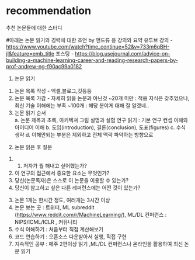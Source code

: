 # recommendation
추천 논문들에 대한 스터디


#아래는  논문 읽기와 경력에 대한 조언 by 앤드류 응 강의와 요약
유투브 강의 - https://www.youtube.com/watch?time_continue=52&v=733m6qBH-jI&feature=emb_title
포스팅 - https://blog.usejournal.com/advice-on-building-a-machine-learning-career-and-reading-research-papers-by-prof-andrew-ng-f90ac99a0182 


1. 논문 읽기
  1) 논문 목록 작성 - 엑셀,블로그,깃등등 
  2) 논문 목록 가감 - 자세히 읽을 논문과 아닌것 
     ~20개 미만 : 적용 지식은 갖추었으나, 최신 기술 이해에는 부족 
     ~100개 : 해당 분야게 대해 잘 알겠네.. 
  3) 논문 읽기 순서  
     a. 논문 제목과 초록, 아키텍쳐 그림 설명과 실험 연구 읽기 : 기본 연구 컨셉 이해와 아이디어 이해 
     b. 도입(introduction), 결론(conclusion), 도표(figures)
     c. 수식 생략 
     d. 이해안되는 부분은 제외하고 전체 맥락 파악하는 방향으로 
 
 2. 논문 읽은 후 질문 
  1) 1. 저자가 뭘 해내고 싶어했는가?
  2) 이 연구의 접근에서 중요한 요소는 무엇인가?
  3) 당신(논문독자)은 스스로 이 논문을 이용할 수 있는가? 
  4) 당신이 참고하고 싶은 다른 레퍼런스에는 어떤 것이 있는가?

 3. 논문 1개는 한시간 정도, 여러개는 3시간 이상 
 4. 논문 보는 곳 : 트위터, ML subreddit (https://www.reddit.com/r/MachineLearning/), ML/DL 컨퍼런스 : NIPS/ICML/ICLR , 커뮤니티
 5. 수식 이해하기 : 처음부터 직접 계산해보기 
 6. 코드 연습하기 : 오픈소스 다운받아서 실행, 직접 구현 
 7. 지속적인 공부 : 매주 2편이상 읽기 ,ML/DL 컨퍼런스나 온라인을 활용하여 최신 논문 읽기

 
 
